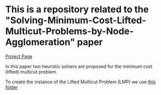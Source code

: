 # This is a repository related to the "Solving-Minimum-Cost-Lifted-Multicut-Problems-by-Node-Agglomeration" paper

[Project Page](https://web.informatik.uni-mannheim.de/akardoos/)

In this paper two heuristic solvers are proposed for the minimum cost (lifted) multicut problem.

To create the instance of the Lifted Multicut Problem (LMP) we use [this folder](https://www.mpi-inf.mpg.de/fileadmin/inf/d2/levinkov/iccv-2015/code.tar.gz)







